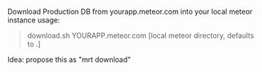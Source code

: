 Download Production DB from yourapp.meteor.com into your local meteor instance
usage:

> download.sh YOURAPP.meteor.com [local meteor directory, defaults to .]

Idea: propose this as "mrt download"
